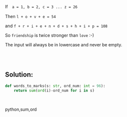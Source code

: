 If　`a = 1, b = 2, c = 3 ... z = 26`

Then `l + o + v + e = 54`

and `f + r + i + e + n + d + s + h + i + p = 108`

So `friendship` is twice stronger than `love` :-)

The input will always be in lowercase and never be empty.

<br><br>

## Solution:
```py
def words_to_marks(s: str, ord_num: int = 96):
    return sum(ord(i)-ord_num for i in s)
```

<br>

<tag>python,sum,ord</tag>